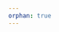 ```yaml
---
orphan: true
---
```



<head>
  <meta http-equiv="Refresh" content="0; URL=https://navid200.github.io/xDrip/docs/Engineering-Mode.html" />
</head>

